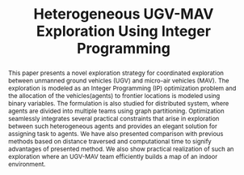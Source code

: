 ---
layout: project-page-new
title: "Heterogeneous UGV-MAV Exploration Using Integer Programming"
authors:
  - name: Ayush Dewan
    sup: 1
  - name: Aravindh Mahendran
    sup: 2
  - name: Nikhil Soni
    sup: 2
  - name: K Madhava Krishna
    sup: 4
affiliations:
  - name: IIIT Hyderabad, India
    link: #
    sup: #
permalink: publications/2013/Dewan_Heterogeneous-UGV-MAV
abstract: "This paper presents a novel exploration strategy for coordinated exploration between unmanned ground vehicles (UGV) and micro-air vehicles (MAV). The exploration is modeled as an Integer Programming (IP) optimization problem and the allocation of the vehicles(agents) to frontier
locations is modeled using binary variables. The formulation is also studied for distributed system, where agents are divided into multiple teams using graph partitioning. Optimization seamlessly integrates several practical constraints that arise in exploration between such heterogeneous agents and provides an elegant solution for assigning task to agents. We have also presented comparison with previous methods based on distance traversed and computational time to signify advantages of
presented method. We also show practical realization of such an exploration where an UGV-MAV team efficiently builds a map of an indoor environment."
paper: https://robotics.iiit.ac.in/uploads/Main/Publications/Ayush_etal_IROS_13.pdf
# iframe: https://www.youtube.com/embed/jhjskX4FQwA

---